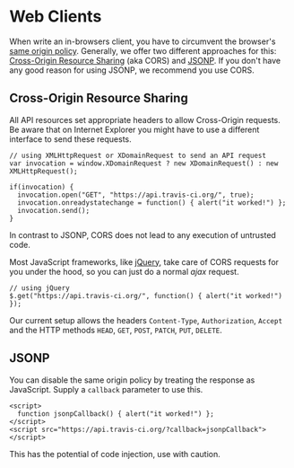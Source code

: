 # Web Clients

When write an in-browsers client, you have to circumvent the browser's
[same origin policy](http://en.wikipedia.org/wiki/Same_origin_policy).
Generally, we offer two different approaches for this:
[Cross-Origin Resource Sharing](http://en.wikipedia.org/wiki/Cross-origin_resource_sharing) (aka CORS)
and [JSONP](http://en.wikipedia.org/wiki/JSONP). If you don't have any good
reason for using JSONP, we recommend you use CORS.

## Cross-Origin Resource Sharing

All API resources set appropriate headers to allow Cross-Origin requests. Be
aware that on Internet Explorer you might have to use a different interface to
send these requests.

    // using XMLHttpRequest or XDomainRequest to send an API request
    var invocation = window.XDomainRequest ? new XDomainRequest() : new XMLHttpRequest();

    if(invocation) {
      invocation.open("GET", "https://api.travis-ci.org/", true);
      invocation.onreadystatechange = function() { alert("it worked!") };
      invocation.send();
    }

In contrast to JSONP, CORS does not lead to any execution of untrusted code.

Most JavaScript frameworks, like [jQuery](http://jquery.com), take care of CORS
requests for you under the hood, so you can just do a normal *ajax* request.

    // using jQuery
    $.get("https://api.travis-ci.org/", function() { alert("it worked!") });

Our current setup allows the headers `Content-Type`, `Authorization`, `Accept` and the HTTP methods `HEAD`, `GET`, `POST`, `PATCH`, `PUT`, `DELETE`.

## JSONP

You can disable the same origin policy by treating the response as JavaScript.
Supply a `callback` parameter to use this.

    <script>
      function jsonpCallback() { alert("it worked!") };
    </script>
    <script src="https://api.travis-ci.org/?callback=jsonpCallback"></script>

This has the potential of code injection, use with caution.
